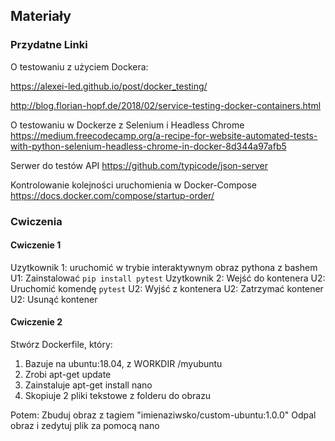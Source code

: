 ## Materiały

### Przydatne Linki
O testowaniu z użyciem Dockera:

https://alexei-led.github.io/post/docker_testing/

http://blog.florian-hopf.de/2018/02/service-testing-docker-containers.html

O testowaniu w Dockerze z Selenium i Headless Chrome
https://medium.freecodecamp.org/a-recipe-for-website-automated-tests-with-python-selenium-headless-chrome-in-docker-8d344a97afb5

Serwer do testów API
https://github.com/typicode/json-server

Kontrolowanie kolejności uruchomienia w Docker-Compose
https://docs.docker.com/compose/startup-order/


### Cwiczenia

#### Cwiczenie 1
Uzytkownik 1: uruchomić w trybie interaktywnym obraz pythona z bashem
U1: Zainstalować `pip install pytest`
Uzytkownik 2: Wejść do kontenera 
U2: Uruchomić komendę `pytest`
U2: Wyjść z kontenera
U2: Zatrzymać kontener
U2: Usunąć kontener

#### Cwiczenie 2
Stwórz Dockerfile, który:
1. Bazuje na ubuntu:18.04, z WORKDIR /myubuntu
2. Zrobi apt-get update
3. Zainstaluje apt-get install nano
4. Skopiuje 2 pliki tekstowe z folderu do obrazu

Potem:
Zbuduj obraz z tagiem "imienaziwsko/custom-ubuntu:1.0.0"
Odpal obraz i zedytuj plik za pomocą nano

